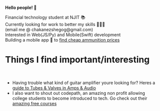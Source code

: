 <html>

<b>Hello people! 🤝 </b>

<body>

<div class="intro">
<p>
  Financial technology student at NJIT 📚<br>
  Currently looking for work to better my skills 👨🏾‍💻 <br>
  (email me @ chakanezshegog@gmail.com)<br>
  Interested in Web(JS/Py) and Mobile(Swift) development<br>
  Building a mobile app 📱 to <a href="https://github.com/chakane3/crispy-computing-machine">find cheap ammunition prices</a>
</p>
</div>


<div class="interests">
<p>
  <h1>Things I find important/interesting</h1><br>
  
  <ul>
  <li> Having trouble what kind of guitar amplifier youre looking for? Heres a <a href="https://spartanmusic.co.uk/blogs/smblog/beginner-guide-to-tubes-valves-in-amps-audio"> guide to Tubes & Valves in Amps & Audio</a> </li>
  <li> I also want to shout out codepath, an amazing non profit allowing college students to become introduced to tech. Go check out their  <a href="https://codepath.org"> amazing free courses</a>
  </li>
  </ul>
  
</p>
</div>

<div class="stats">
  
</div>
</body>
</html>


